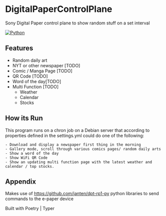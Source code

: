 # DigitalPaperControlPlane

Sony Digital Paper control plane to show random stuff on a set interval




[![Python](https://img.shields.io/badge/Python-3.12.2-green.svg)](https://www.python.org/)



## Features

- Random daily art
- NYT or other newspaper [TODO] 
- Comic / Manga Page [TODO] 
- QR Code [TODO] 
- Word of the day[TODO] 
- Multi Function  [TODO]  
    - Weather
    - Calendar
    - Stocks



## How its Run

This program runs on a chron job on a Debian server that according to properties defined in the settings.yml could do one of the following:

    - Download and display a newspaper first thing in the morning
    - Gallery mode, scroll through various comics pages/ random daily arts
    - Show a word of the day 
    - Show WiFi QR Code
    - Show an updating multi function page with the latest weather and calendar / top stocks.




## Appendix

Makes use of https://github.com/janten/dpt-rp1-py python libraries to send commands to the e-paper device

Built with Poetry | Typer
